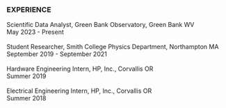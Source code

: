 ### EXPERIENCE
Scientific Data Analyst, Green Bank Observatory, Green Bank WV\
May 2023 - Present\
\
Student Researcher, Smith College Physics Department, Northampton MA\
September 2019 - September 2021\
\
Hardware Engineering Intern, HP, Inc., Corvallis OR\
Summer 2019\
\
Electrical Engineering Intern, HP, Inc., Corvallis OR\
Summer 2018
